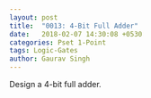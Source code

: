```yaml
---
layout: post
title:  "0013: 4-Bit Full Adder"
date:   2018-02-07 14:30:08 +0530
categories: Pset 1-Point
tags: Logic-Gates
author: Gaurav Singh
---
```

Design a 4-bit full adder.
